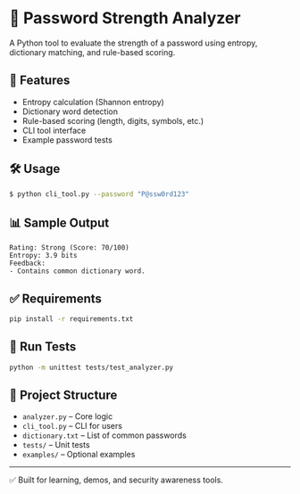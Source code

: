 # 🔐 Password Strength Analyzer

A Python tool to evaluate the strength of a password using entropy, dictionary matching, and rule-based scoring.

## 🚀 Features
- Entropy calculation (Shannon entropy)
- Dictionary word detection
- Rule-based scoring (length, digits, symbols, etc.)
- CLI tool interface
- Example password tests

## 🛠 Usage
```bash
$ python cli_tool.py --password "P@ssw0rd123"
```

## 📊 Sample Output
```
Rating: Strong (Score: 70/100)
Entropy: 3.9 bits
Feedback:
- Contains common dictionary word.
```

## ✅ Requirements
```bash
pip install -r requirements.txt
```

## 🧪 Run Tests
```bash
python -m unittest tests/test_analyzer.py
```

## 📂 Project Structure
- `analyzer.py` – Core logic
- `cli_tool.py` – CLI for users
- `dictionary.txt` – List of common passwords
- `tests/` – Unit tests
- `examples/` – Optional examples

---

✅ Built for learning, demos, and security awareness tools.
